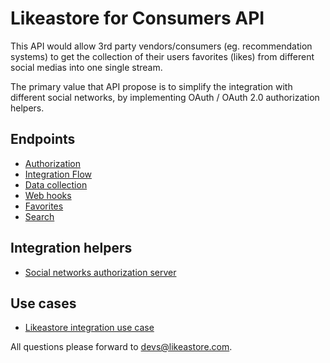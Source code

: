 # Likeastore for Consumers API

This API would allow 3rd party vendors/consumers (eg. recommendation systems) to get the collection of their users favorites (likes) from different social medias into one single stream.

The primary value that API propose is to simplify the integration with different social networks, by implementing OAuth / OAuth 2.0 authorization helpers.

## Endpoints

* [Authorization](authorization.md)
* [Integration Flow](workflow.md)
* [Data collection](collection.md)
* [Web hooks]()
* [Favorites]()
* [Search]()

## Integration helpers

* [Social networks authorization server](/api-docs/vendor/server)

## Use cases

* [Likeastore integration use case](/api-docs/vendor/usecase)

All questions please forward to [devs@likeastore.com](mailto:devs@likeastore.com).